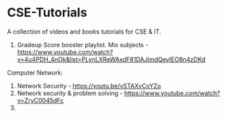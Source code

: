 # CSE-Tutorials
A collection of videos and books tutorials for CSE &amp; IT.

1. Gradeup Score booster playlist. Mix subjects - https://www.youtube.com/watch?v=4u4PDH_4nOk&list=PLynLXReWAxdF81DAJjmdQevIEO8n4zDKd

Computer Network:
1. Network Security - https://youtu.be/vSTAXvCvYZo
2. Network security & problem solving - https://www.youtube.com/watch?v=ZryC0045dFc
3. 

